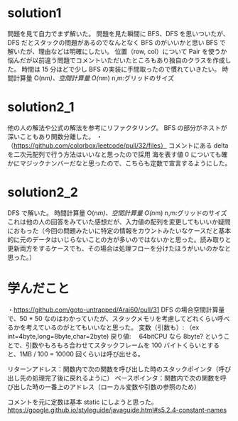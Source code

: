 # solution1

問題を見て自力でまず解いた。
問題を見た瞬間に BFS、DFS を思いついたが、DFS だとスタックの問題があるのでなんとなく BFS のがいいかと思い BFS で解いたが、理由などは明確にしたい。
位置（row, col）について Pair を使うか悩んだが以前違う問題でコメントいただいたところもあり独自のクラスを作成した。
時間は 15 分ほどで少し BFS の実装に手間取ったので慣れていきたい。
時間計算量 O(n*m)、空間計算量 O(n*m) n,m:グリッドのサイズ

# solution2_1

他の人の解法や公式の解法を参考にリファクタリング。
BFS の部分がネストが深いこともあり関数分離した。
・（https://github.com/colorbox/leetcode/pull/32/files）
コメントにある delta を二次元配列で行う方法はいいなと思ったので採用
海を表す値 0 についても確かにマジックナンバーだなと思ったので、こちらも定数で宣言するようにした。

# solution2_2

DFS で解いた。
時間計算量 O(n*m)、空間計算量 O(n*m) n,m:グリッドのサイズ
これは他の人の回答をみていた感想だが、入力値の配列を変更してもいいか疑問におもった（今回の問題みたいに特定の情報をカウントみたいなケースだと基本的に元のデータはいじらないことの方が多いのではないかと思った。読み取りと更新両方をするケースでも、その場合は処理フローを分けたほうがいいのかなと思った。）

# 学んだこと

・https://github.com/goto-untrapped/Arai60/pull/31
DFS の場合空間計算量で、50 \* 50 なのはわかっていたが、スタックメモリを考慮してどれくらい呼べるかを考えているのがとてもいいなと思った。
変数（引数も）: （ex int=4byte,long=8byte,char=2byte)
戻り値:　 64bitCPU なら 8byte?
ということで、引数やもろもろ合わせてスタックフレームを 100 バイトくらいとすると、1MB / 100 = 10000 回くらいは呼び出せる。

リターンアドレス：関数内で次の関数を呼び出した時のスタックポインタ（呼び出し先の処理完了後に戻れるように）
ベースポインタ：関数内で次の関数を呼び出した時の一番上のアドレス（ローカル変数や引数の参照のため）

コメントを元に定数は基本 static にしようと思った。
https://google.github.io/styleguide/javaguide.html#s5.2.4-constant-names

